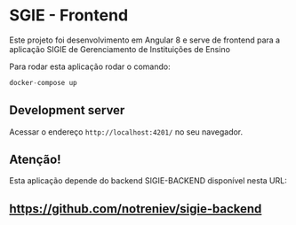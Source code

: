 # SGIE - Frontend

Este projeto foi desenvolvimento em Angular 8 e serve de frontend para a aplicação SIGIE de Gerenciamento de Instituições de Ensino

Para rodar esta aplicação rodar o comando:

```javascript
docker-compose up
```

## Development server

Acessar o endereço `http://localhost:4201/` no seu navegador.

## Atenção!

Esta aplicação depende do backend SIGIE-BACKEND disponível nesta URL:

## https://github.com/notreniev/sigie-backend

